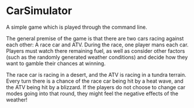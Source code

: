# CarSimulator
A simple game which is played through the command line.

The general premise of the game is that there are two cars racing against each other: A race car and ATV. During the race, one player mans
each car. Players must watch there remaining fuel, as well as consider other factors (such as the randomly generated weather conditions) and
decide how they want to gamble their chances at winning.

The race car is racing in a desert, and the ATV is racing in a tundra terrain. Every turn there is a chance of the race car being hit by
a heat wave, and the ATV being hit by a blizzard. If the players do not choose to change car modes going into that round, they might feel
the negative effects of the weather!
